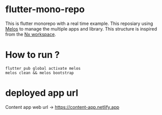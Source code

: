# flutter-mono-repo

This is flutter monorepo with a real time example. This reposiary using [Melos](https://github.com/invertase/melos) to manage the multiple apps and library. This structure is inspired from the [Nx workspace](https://nx.dev/). 

# How to run ?
```
flutter pub global activate melos
melos clean && melos bootstrap
```

# deployed app url

Content app web url -> https://content-app.netlify.app
